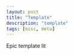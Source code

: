 ```yaml
---
layout: post
title: "Template"
description: "template"
tags: [misc, meta]
---
```

Epic template lit
